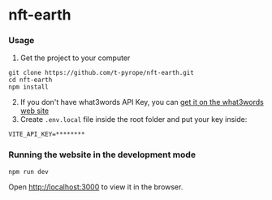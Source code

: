 # nft-earth

### Usage
1. Get the project to your computer
```console
git clone https://github.com/t-pyrope/nft-earth.git
cd nft-earth
npm install
```
2. If you don't have what3words API Key, you can [get it on the what3words web site](https://accounts.what3words.com/create-api-key?referrer=/public-api)
3. Create `.env.local` file inside the root folder and put your key inside:
```
VITE_API_KEY=********
```

### Running the website in the development mode
```console
npm run dev
```

Open [http://localhost:3000](http://localhost:3000) to view it in the browser.
